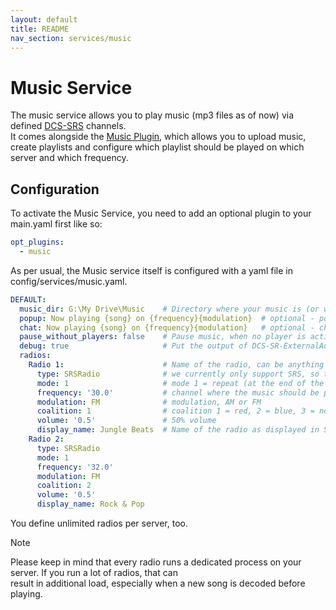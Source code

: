 ```yaml
---
layout: default
title: README
nav_section: services/music
---
```


# Music Service
The music service allows you to play music (mp3 files as of now) via defined [DCS-SRS](../../extensions/README.md) 
channels.<br>
It comes alongside the [Music Plugin](../../plugins/music/README.md), which allows you to upload music, create playlists
and configure which playlist should be played on which server and which frequency.

## Configuration
To activate the Music Service, you need to add an optional plugin to your main.yaml first like so:
```yaml
opt_plugins:
  - music
```

As per usual, the Music service itself is configured with a yaml file in config/services/music.yaml.

```yaml
DEFAULT:
  music_dir: G:\My Drive\Music    # Directory where your music is (or where it is uploaded). For clusters, it should be a cloud drive like here.
  popup: Now playing {song} on {frequency}{modulation}  # optional - popup message when a song starts to play
  chat: Now playing {song} on {frequency}{modulation}   # optional - chat message when a song starts to play
  pause_without_players: false    # Pause music, when no player is active (default: true)
  debug: true                     # Put the output of DCS-SR-ExternalAudio.exe to the dcssb*.log
  radios:
    Radio 1:                      # Name of the radio, can be anything
      type: SRSRadio              # we currently only support SRS, so this has to be in
      mode: 1                     # mode 1 = repeat (at the end of the list), mode 2 = shuffle
      frequency: '30.0'           # channel where the music should be played
      modulation: FM              # modulation, AM or FM
      coalition: 1                # coalition 1 = red, 2 = blue, 3 = neutral
      volume: '0.5'               # 50% volume
      display_name: Jungle Beats  # Name of the radio as displayed in SRS
    Radio 2:                      
      type: SRSRadio              
      mode: 1                     
      frequency: '32.0'           
      modulation: FM              
      coalition: 2                
      volume: '0.5'               
      display_name: Rock & Pop     
```
You define unlimited radios per server, too.

> [!NOTE]
> Please keep in mind that every radio runs a dedicated process on your server. If you run a lot of radios, that can<br>
> result in additional load, especially when a new song is decoded before playing.
